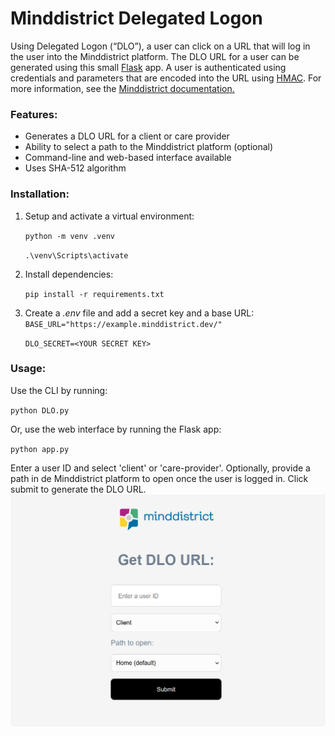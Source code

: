 # Minddistrict Delegated Logon
Using Delegated Logon (“DLO”), a user can click on a URL that will log in the user into the Minddistrict platform. The DLO URL for a user can be generated using this small [Flask](https://flask.palletsprojects.com/en/3.0.x/) app. A user is authenticated using credentials and parameters that are encoded into the URL using [HMAC](https://en.wikipedia.org/wiki/HMAC).
For more information, see the [Minddistrict documentation.](https://docs.minddistrict.com/delegatedlogon/index.html)
### Features:

 - Generates a DLO URL for a client or care provider
 - Ability to select a path to the Minddistrict platform (optional)
 - Command-line and web-based interface available
 - Uses SHA-512 algorithm

### Installation:

 1. Setup and activate a virtual environment:
    
      `python -m venv .venv `

      `.\venv\Scripts\activate`

 2. Install dependencies:
   
    `pip install -r requirements.txt`
 1. Create a *.env* file and add a secret key and a base URL:
 ` BASE_URL="https://example.minddistrict.dev/"   `  

    `DLO_SECRET=<YOUR SECRET KEY>`


### Usage:

Use the CLI by running:

`python DLO.py`

Or, use the web interface by running the Flask app:

`python app.py`

Enter a user ID and select 'client' or 'care-provider'. Optionally, provide a path in de Minddistrict platform to open once the user is logged in. Click submit to generate the DLO URL.
![alt text](image.png)